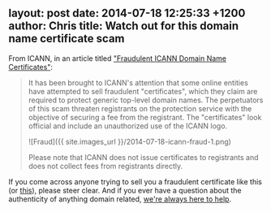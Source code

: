 layout: post
date: 2014-07-18 12:25:33 +1200
author: Chris
title: Watch out for this domain name certificate scam
----

<!-- excerpt -->

From ICANN, in an article titled ["Fraudulent ICANN Domain Name Certificates"](https://www.icann.org/news/announcement-2014-07-15-en):

> It has been brought to ICANN's attention that some online entities have attempted to sell fraudulent "certificates", which they claim are required to protect generic top-level domain names. The perpetuators of this scam threaten registrants on the protection service with the objective of securing a fee from the registrant. The "certificates" look official and include an unauthorized use of the ICANN logo.
>
> ![Fraud]({{ site.images_url }}/2014-07-18-icann-fraud-1.png)
>
> Please note that ICANN does not issue certificates to registrants and does not collect fees from registrants directly.

<!-- /excerpt -->

If you come across anyone trying to sell you a fraudulent certificate like this (or [this](https://www.icann.org/sites/default/files/assets/fraud-example-700x917-2-16jul14-zh.png)), please steer clear. And if you ever have a question about the authenticity of anything domain related, [we're always here to help](https://iwantmyname.com/support). 
